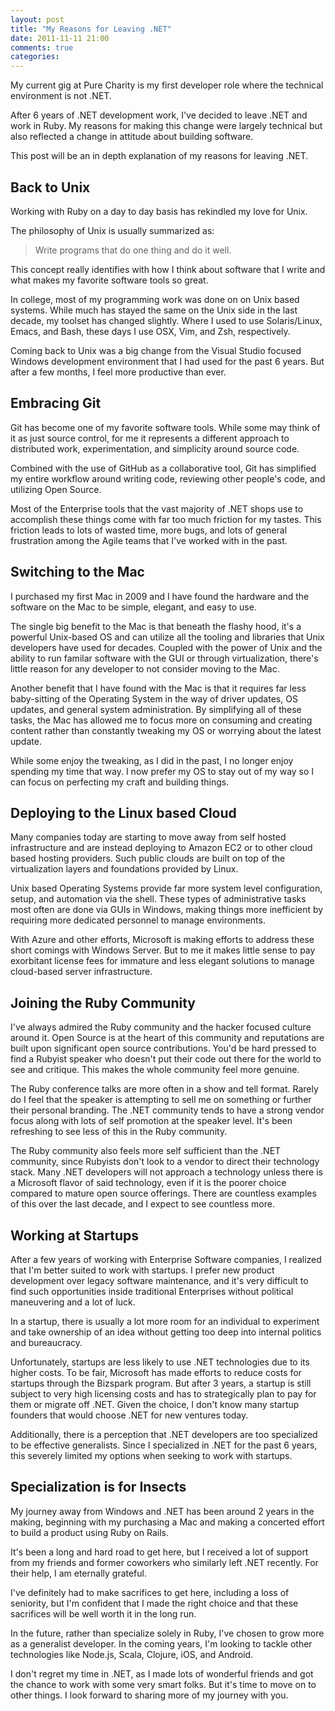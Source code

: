 ```yaml
---
layout: post
title: "My Reasons for Leaving .NET"
date: 2011-11-11 21:00
comments: true
categories: 
---
```

My current gig at Pure Charity is my first developer
role where the technical environment is not .NET. 

After 6 years of .NET development work, I've decided to leave .NET and work in Ruby. My reasons
for making this change were largely technical but also reflected a
change in attitude about building software.

This post will be an in
depth explanation of my reasons for leaving .NET.

## Back to Unix 
Working with Ruby on a day to day basis has rekindled my love for Unix. 

The philosophy of Unix is usually summarized as:
> Write programs that do one thing and do it well.

This concept really identifies with how I think about software that I
write and what makes my favorite software tools so great.

In college, most of my programming work was done on on Unix based systems.
While much has stayed the same on the Unix side in the last decade, my toolset has changed slightly.
Where I used to use Solaris/Linux, Emacs, and Bash, these days I use OSX, Vim, and Zsh, respectively.

Coming back to Unix was a big change from the Visual Studio focused
Windows development environment that I had used for the past 6 years. 
But after a few months, I feel more productive than ever.

## Embracing Git
Git has become one of my favorite software tools. While some may think of it
as just source control, for me it represents a different approach
to distributed work, experimentation, and simplicity around source code. 

Combined with the use of GitHub as a collaborative tool, Git has simplified my entire workflow around
writing code, reviewing other people's code, and utilizing Open Source.

Most of the Enterprise tools that the vast majority of .NET shops use to accomplish these things come with far too
much friction for my tastes. This friction leads to lots of wasted time,
more bugs, and lots of general frustration among the Agile teams that I've
worked with in the past.

## Switching to the Mac
I purchased my first Mac in 2009 and I have found the hardware and the software
on the Mac to be simple, elegant, and easy to use.

The single big benefit to the Mac is that beneath the flashy hood, it's a
powerful Unix-based OS and can utilize all the tooling and libraries
that Unix developers have used for decades. Coupled with the power of Unix and the
ability to run familar software with the GUI or through virtualization, there's little reason for any developer to not consider moving to the
Mac.

Another benefit that I have found with the Mac is that it requires far less baby-sitting of the Operating System in the way of
driver updates, OS updates, and general system administration. By
simplifying all of these tasks, the Mac has allowed me to focus more on consuming and
creating content rather than constantly tweaking my OS or worrying about
the latest update. 

While some enjoy the tweaking, as I did in the past, I no longer enjoy spending my time that way. I now prefer
my OS to stay out of my way so I can focus on perfecting my craft
and building things.


## Deploying to the Linux based Cloud
Many companies today are starting to move away from self hosted infrastructure and are instead deploying to Amazon EC2 or to other cloud
based hosting providers. Such public clouds are built on top of the
virtualization layers and foundations provided by Linux.

Unix based Operating Systems provide far more system level
configuration, setup, and automation via the shell. These types of administrative tasks most often
are done via GUIs in Windows, making things more inefficient by
requiring more dedicated personnel to manage environments.

With Azure and other efforts, Microsoft is making efforts to address these short comings with Windows Server. But to me it makes
little sense to pay exorbitant license fees for immature and less elegant solutions
to manage cloud-based server infrastructure.

## Joining the Ruby Community
I've always admired the Ruby community and the hacker focused culture around it.
Open Source is at the heart of this community and reputations are built upon significant open
source contributions. You'd be hard pressed to find a Rubyist speaker who
doesn't put their code out there for the world to see and critique. This
makes the whole community feel more genuine.

The Ruby conference talks are more often in a show and tell format. Rarely
do I feel that the speaker is attempting to sell me on something or
further their personal branding. The .NET community tends to have a
strong vendor focus along with lots of self promotion at the speaker
level. It's been refreshing to see less of this in the Ruby community.

The Ruby community also feels more self sufficient than the .NET community, since Rubyists don't
look to a vendor to direct their technology stack. Many .NET developers
will not approach a technology unless there is a Microsoft flavor of
said technology, even if it is the poorer choice compared to mature open source offerings.
There are countless examples of this over the last decade, and I expect to see countless more.

## Working at Startups
After a few years of working with Enterprise Software companies, I realized that I'm better
suited to work with startups. I prefer new product development over
legacy software maintenance, and it's very difficult to find such opportunities inside traditional
Enterprises without political maneuvering and a lot of luck.

In a startup, there is usually a lot more room for an individual to
experiment and take ownership of an idea without getting too deep into
internal politics and bureaucracy.

Unfortunately, startups are less likely to use .NET technologies due to its higher costs. To be fair, Microsoft has
made efforts to reduce costs for startups through the Bizspark program. But after 3 years, a startup is still subject to
very high licensing costs and has to strategically plan to pay for them or migrate off .NET. Given the choice, I don't know many startup
founders that would choose .NET for new ventures today. 

Additionally, there is a perception that .NET developers are too specialized
to be effective generalists. Since I specialized in .NET for the past 6 years, this severely limited my
options when seeking to work with startups.

## Specialization is for Insects
My journey away from Windows and .NET has been around 2 years in the
making, beginning with my purchasing a Mac and making a concerted effort
to build a product using Ruby on Rails.

It's been a long and hard road to get here, but I received a lot of support from my friends 
and former coworkers who similarly left .NET recently. For their help, I am eternally grateful.

I've definitely had to make sacrifices to get here, including a loss of
seniority, but I'm confident that I made the right choice and that these
sacrifices will be well worth it in the long run.  

In the future, rather than specialize solely in Ruby, I've
chosen to grow more as a generalist developer. In the coming years, I'm looking
to tackle other technologies like Node.js, Scala, Clojure, iOS, and
Android. 

I don't regret my time in .NET, as I made lots of wonderful friends and
got the chance to work with some very smart folks. But it's
time to move on to other things. I look forward to sharing more of my
journey with you.

